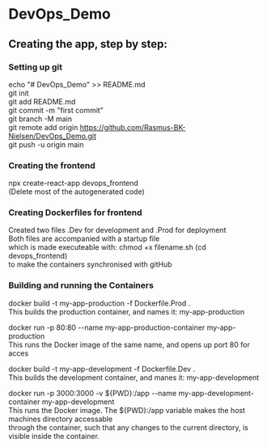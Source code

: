 # DevOps_Demo

## Creating the app, step by step:
### Setting up git
echo "# DevOps_Demo" >> README.md  
git init  
git add README.md  
git commit -m "first commit"  
git branch -M main  
git remote add origin https://github.com/Rasmus-BK-Nielsen/DevOps_Demo.git  
git push -u origin main  

### Creating the frontend
npx create-react-app devops_frontend  
(Delete most of the autogenerated code)

### Creating Dockerfiles for frontend
Created two files .Dev for development and .Prod for deployment  
Both files are accompanied with a startup file  
which is made executeable with: chmod +x filename.sh (cd devops_frontend)  
to make the containers synchronised with gitHub

### Building and running the Containers
docker build -t my-app-production -f Dockerfile.Prod .  
This builds the production container, and names it: my-app-production

docker run -p 80:80 --name my-app-production-container my-app-production  
This runs the Docker image of the same name, and opens up port 80 for acces  

docker build -t my-app-development -f Dockerfile.Dev .  
This builds the development container, and manes it: my-app-development  

docker run -p 3000:3000 -v ${PWD}:/app --name my-app-development-container my-app-development  
This runs the Docker image. The ${PWD}:/app variable makes the host machines directory accessable  
through the container, such that any changes to the current directory, is visible inside the container.  

